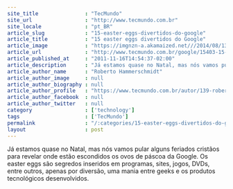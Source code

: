 ```yaml
---
site_title               : "TecMundo"
site_url                 : "http://www.tecmundo.com.br"
site_locale              : "pt_BR"
article_slug             : "15-easter-eggs-divertidos-do-google"
article_title            : "15 easter eggs divertidos do Google"
article_image            : "https://imgnzn-a.akamaized.net///2014/08/13/13135434279413-t1200x480.jpg"
article_url              : "http://www.tecmundo.com.br/google/15403-15-easter-eggs-divertidos-do-google.htm"
article_published_at     : "2011-11-16T14:54:37-02:00"
article_description      : "Já estamos quase no Natal, mas nós vamos pular alguns feriados cristãos para revelar onde estão escondidos os ovos de páscoa da Google. Os easter eggs são segredos inseridos em programas, sites, jogos, DVDs, entre outros, apenas por diversão, uma mania entre geeks e os produtos tecnológicos desenvolvidos."
article_author_name      : "Roberto Hammerschmidt"
article_author_image     : null
article_author_biography : null
article_author_profile   : "https://www.tecmundo.com.br/autor/139-roberto-hammerschmidt/"
article_author_facebook  : null
article_author_twitter   : null
category                 : ['technology']
tags                     : ['TecMundo']
permalink                : "/:categories/15-easter-eggs-divertidos-do-google/"
layout                   : post
---
```


Já estamos quase no Natal, mas nós vamos pular alguns feriados cristãos para revelar onde estão escondidos os ovos de páscoa da Google. Os easter eggs são segredos inseridos em programas, sites, jogos, DVDs, entre outros, apenas por diversão, uma mania entre geeks e os produtos tecnológicos desenvolvidos.
